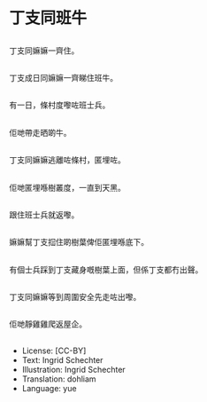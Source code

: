# 丁支同班牛

##
丁支同嫲嫲一齊住。

##
丁支成日同嫲嫲一齊睇住班牛。

##
有一日，條村度嚟咗班士兵。

##
佢哋帶走晒啲牛。

##
丁支同嫲嫲逃離咗條村，匿埋咗。

##
佢哋匿埋喺樹叢度，一直到天黑。

##
跟住班士兵就返嚟。

##
嫲嫲幫丁支𢫏住啲樹葉俾佢匿埋喺底下。

##
有個士兵踩到丁支藏身嘅樹葉上面，但係丁支都冇出聲。

##
丁支同嫲嫲等到周圍安全先走咗出嚟。

##
佢哋靜雞雞爬返屋企。

##
* License: [CC-BY]
* Text: Ingrid Schechter
* Illustration: Ingrid Schechter
* Translation: dohliam
* Language: yue
